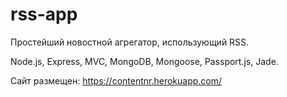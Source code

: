 # rss-app
Простейший новостной агрегатор, использующий RSS.

Node.js, Express, MVC, MongoDB, Mongoose, Passport.js, Jade.

Сайт размещен:
https://contentnr.herokuapp.com/
